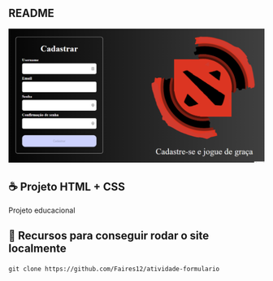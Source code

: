 ## README

<img src="example.png" alt="professor me da nota">

## ☕ Projeto HTML + CSS

Projeto educacional

## 🥳 Recursos para conseguir rodar o site localmente

`git clone https://github.com/Faires12/atividade-formulario
`
